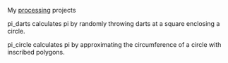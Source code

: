My [processing](http://processing.org) projects

pi_darts calculates pi by randomly throwing darts at a square enclosing a circle.

pi_circle calculates pi by approximating the circumference of a circle with inscribed polygons.
